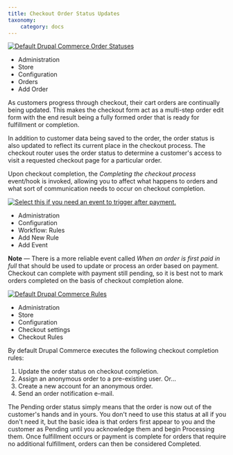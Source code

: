 ```yaml
---
title: Checkout Order Status Updates
taxonomy:
    category: docs
---
```


<div class="docs-enhanced">
<div class="screenshot">
    <a href="/sites/default/files/docs/Checkout-Order-Default-Status.png">
        <img src="/sites/default/files/docs/Checkout-Order-Default-Status.png" alt="Default Drupal Commerce Order Statuses" />
    </a>
    <ul class="screenshot_breadcrumbs">
        <li class="first">Administration</li>
        <li>Store</li>
        <li>Configuration</li>
        <li>Orders</li>
        <li class="last">Add Order</li>
    </ul>
</div>
<p>As customers progress through checkout, their cart orders are continually being updated. This makes the checkout form act as a multi-step order edit form with the end result being a fully formed order that is ready for fulfillment or completion.</p>

<p>In addition to customer data being saved to the order, the order status is also updated to reflect its current place in the checkout process. The checkout router uses the order status to determine a customer's access to visit a requested checkout page for a particular order.</p>
<p>Upon checkout completion, the <em>Completing the checkout process</em> event/hook is invoked, allowing you to affect what happens to orders and what sort of communication needs to occur on checkout completion.</p>
<div class="screenshot">
    <a href="/sites/default/files/docs/Checkout-Order-When-Order-is-Paid.png">
        <img src="/sites/default/files/docs/Checkout-Order-When-Order-is-Paid.png" alt="Select this if you need an event to trigger after payment." />
    </a>
    <ul class="screenshot_breadcrumbs">
        <li class="first">Administration</li>
        <li>Configuration</li>
        <li>Workflow: Rules</li>
        <li>Add New Rule</li>
        <li class="last">Add Event</li>
    </ul>
</div>
<p><strong>Note</strong> &mdash; There is a more reliable event called <em>When an order is first paid in full</em> that should be used to update or process an order based on payment. Checkout can complete with payment still pending, so it is best not to mark orders completed on the basis of checkout completion alone.</p>
<div class="screenshot">
    <a href="/sites/default/files/docs/Checkout-Order-Default-Rules.png">
        <img src="/sites/default/files/docs/Checkout-Order-Default-Rules.png" alt="Default Drupal Commerce Rules" />
    </a>
    <ul class="screenshot_breadcrumbs">
        <li class="first">Administration</li>
        <li>Store</li>
        <li>Configuration</li>
        <li>Checkout settings</li>
        <li class="last">Checkout Rules</li>
    </ul>
</div>
<p>By default Drupal Commerce executes the following checkout completion rules:</p>
<ol>
    <li>Update the order status on checkout completion.</li>
    <li>Assign an anonymous order to a pre-existing user. Or...</li>
    <li>Create a new account for an anonymous order.</li>
    <li>Send an order notification e-mail.</li>
</ol>

<p>The Pending order status simply means that the order is now out of the customer's hands and in yours. You don't need to use this status at all if you don't need it, but the basic idea is that orders first appear to you and the customer as Pending until you acknowledge them and begin Processing them. Once fulfillment occurs or payment is complete for orders that require no additional fulfillment, orders can then be considered Completed.</p>
</div>